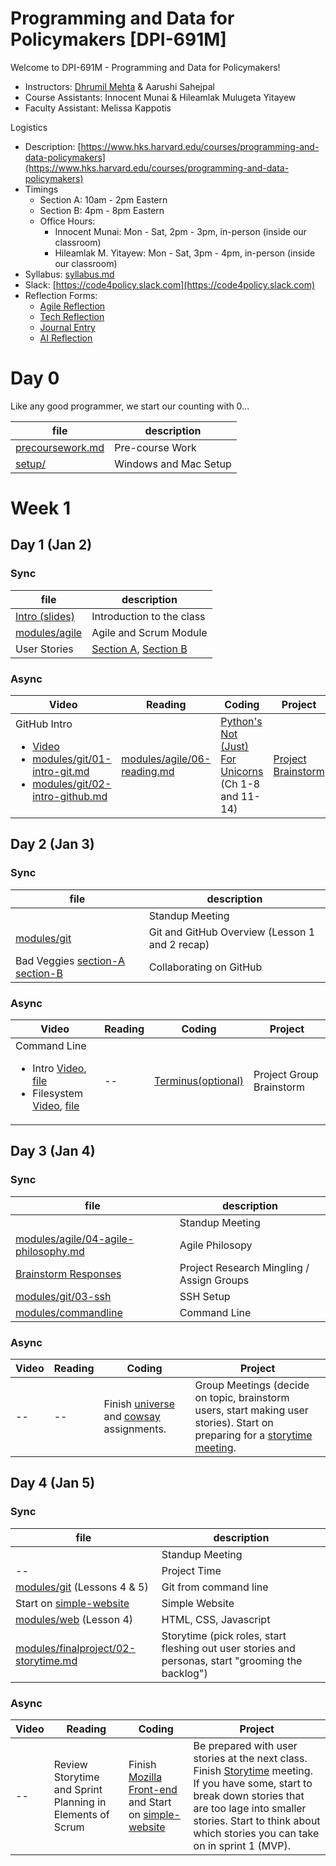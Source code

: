 # Programming and Data for Policymakers [DPI-691M]

Welcome to DPI-691M - Programming and Data for Policymakers!

* Instructors: [Dhrumil Mehta](https://www.hks.harvard.edu/faculty/dhrumil-mehta) & Aarushi Sahejpal
* Course Assistants: Innocent Munai & Hileamlak Mulugeta Yitayew
* Faculty Assistant: Melissa Kappotis

Logistics

* Description: [https://www.hks.harvard.edu/courses/programming-and-data-policymakers](https://www.hks.harvard.edu/courses/programming-and-data-policymakers)
* Timings
	* Section A: 10am - 2pm Eastern
	* Section B: 4pm - 8pm Eastern 
	* Office Hours:
        * Innocent Munai: Mon - Sat, 2pm - 3pm, in-person (inside our classroom)
   		* Hileamlak M. Yitayew: Mon - Sat, 3pm - 4pm, in-person (inside our classroom)
* Syllabus: [syllabus.md](syllabus.md)
* Slack: [https://code4policy.slack.com](https://code4policy.slack.com)
* Reflection Forms: 
	* [Agile Reflection](https://docs.google.com/forms/d/e/1FAIpQLSf6oqqpkK1BxR16jIjOcKGArjr16sJmkX485I-bMRA4R6KtWA/viewform?usp=pp_url&entry.1652117491=January+2024)
	* [Tech Reflection](https://docs.google.com/forms/d/e/1FAIpQLSfY50XhO_jw-qklDqn0SLKbWgmDCFsMvanPWEhrOQDapthQtg/viewform?usp=pp_url&entry.931428969=January+2024)
	* [Journal Entry](https://docs.google.com/forms/d/e/1FAIpQLSdK2saZJZCNUWZRgbIFp1jVrnddQgGY7Ls30GW-EN5iAtGUXw/viewform?usp=pp_url&entry.1492947786=January+2024)
	* [AI Reflection](https://docs.google.com/forms/d/e/1FAIpQLSeEeqCNikgkwdIu7QaNTHd_7gtS8WshwkCvcex2xclAf05AZw/viewform?usp=pp_url&entry.1492947786=January+2024)

# Day 0
Like any good programmer, we start our counting with 0...

file | description
-----|------------
[precoursework.md](precoursework.md) | Pre-course Work
[setup/](https://github.com/code4policy/modules/tree/master/setup) | Windows and Mac Setup

# Week 1

## Day 1 (Jan 2)

### Sync

file | description
-----|------------
[Intro (slides)](https://slides.com/dhrumilmehta/hks-intro) | Introduction to the class
[modules/agile](https://github.com/code4policy/modules/tree/master/agile) | Agile and Scrum Module
User Stories | [Section A](https://docs.google.com/presentation/d/1IDh_h4VVm0WFejTT8_3-2Y0UBcc6z1t0EpvTYBkNF98/edit#slide=id.gaa3fa6eaaf_115_45), [Section B](https://docs.google.com/presentation/d/1TaRdm6qsqfFk2x4CL_1KvlKjaeoiELLgardr9nHfomo/edit#slide=id.g1ee45b6671a_2_111)

### Async

Video  | Reading| Coding | Project
-------|-------|-------|-------|
GitHub Intro <ul><li>[Video](https://harvard.hosted.panopto.com/Panopto/Pages/Viewer.aspx?id=811469c4-0c47-4a1d-a0c6-ac9e01501327)</li><li>[modules/git/01-intro-git.md](https://github.com/code4policy/modules/tree/master/git/01-intro-git.md)</li><li>[modules/git/02-intro-github.md](https://github.com/code4policy/modules/tree/master/git/02-intro-github.md)</li></ul> | [modules/agile/06-reading.md](https://github.com/code4policy/modules/tree/master/agile/06-reading.md) | [Python's Not (Just) For Unicorns](https://littlecolumns.com/learn/python/) (Ch 1-8 and 11-14) | [Project Brainstorm](https://github.com/code4policy/modules/blob/master/finalproject/brainstorm.md)

## Day 2 (Jan 3)

### Sync

file | description
-----|------------
[ ]() | Standup Meeting
[modules/git](https://github.com/code4policy/modules/tree/master/git) | Git and GitHub Overview (Lesson 1 and 2 recap)
Bad Veggies [section-A](https://github.com/code4policy/bad-veggies-website-section-a) [section-B](https://github.com/code4policy/bad-veggies-website-section-b) | Collaborating on GitHub


### Async

Video  | Reading| Coding | Project
-------|-------|-------|-------|
Command Line <ul><li>Intro [Video](https://harvard.hosted.panopto.com/Panopto/Pages/Viewer.aspx?id=3557fdf2-1259-47af-acff-ada40120f966), [file](https://github.com/code4policy/modules/blob/master/commandline/01-intro.md)</li><li>Filesystem [Video](https://harvard.hosted.panopto.com/Panopto/Pages/Viewer.aspx?id=0f90a0d4-c6a8-4ebc-911b-ada40121784c), [file](https://github.com/code4policy/modules/blob/master/commandline/02-filesystem.md)</li></ul> | -- | [Terminus(optional)](https://web.mit.edu/mprat/Public/web/Terminus/Web/main.html) | Project Group Brainstorm

## Day 3 (Jan 4)

### Sync

file | description
-----|------------
[ ]() | Standup Meeting
[modules/agile/04-agile-philosophy.md](https://github.com/code4policy/modules/blob/master/agile/04-agile-philosophy.md) | Agile Philosopy
[Brainstorm Responses](https://docs.google.com/spreadsheets/d/1g3vycc46gRx3kKI7hLJZAQ9jPr6WMHYoumzvT6X44VI/edit?usp=sharing) | Project Research Mingling / Assign Groups
[modules/git/03-ssh](https://github.com/code4policy/modules/blob/master/git/03-ssh.md#setup) | SSH Setup
[modules/commandline](https://github.com/code4policy/modules/tree/master/commandline) | Command Line

### Async

Video  | Reading| Coding | Project
-------|-------|-------|-------|
--| -- | Finish [universe](https://classroom.github.com/a/d4WK4RbX) and [cowsay](https://classroom.github.com/a/4yAnW2NV) assignments. | Group Meetings (decide on topic, brainstorm users, start making user stories). Start on preparing for a [storytime meeting](https://github.com/code4policy/modules/blob/master/finalproject/02-storytime.md).

## Day 4 (Jan 5)

### Sync

file | description
-----|------------
[ ]() | Standup Meeting
-- | Project Time
[modules/git](https://github.com/code4policy/modules/tree/master/git) (Lessons 4 & 5) | Git from command line
Start on [simple-website](https://classroom.github.com/a/FmU8UsNT) | Simple Website
[modules/web](https://github.com/code4policy/modules/tree/master/web) (Lesson 4)| HTML, CSS, Javascript
[modules/finalproject/02-storytime.md](https://github.com/code4policy/modules/blob/master/finalproject/02-storytime.md)| Storytime (pick roles, start fleshing out user stories and personas, start "grooming the backlog")

### Async

Video  | Reading| Coding | Project
-------|-------|-------|-------|
--|Review Storytime and Sprint Planning in Elements of Scrum|Finish [Mozilla Front-end](https://github.com/code4policy/modules/blob/master/web/04-frontend-stack.md) and Start on [simple-website](https://classroom.github.com/a/FmU8UsNT) | Be prepared with user stories at the next class. Finish [Storytime](https://github.com/code4policy/modules/blob/master/finalproject/02-storytime.md) meeting. If you have some, start to break down stories that are too lage into smaller stories. Start to think about which stories you can take on in sprint 1 (MVP).
